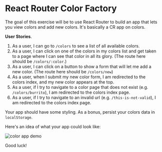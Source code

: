 # React Router Color Factory

The goal of this exercise will be to use React Router to build an app that lets you view colors and add new colors. It's basically a CR app on colors.

**User Stories**.

1.  As a user, I can go to `/colors` to see a list of all available colors.
2.  As a user, I can click on one of the colors in my colors list and get taken to a page where I can see that color in all its glory. (The route here should be `/colors/:color`.)
3.  As a user, I can click on a button to show a form that will let me add a new color. (The route here should be `/colors/new`)
4.  As a user, when I submit my new color form, I am redirected to the colors index, and my new color appears at the top.
5.  As a user, if I try to navigate to a color page that does not exist (e.g. `/colors/burrito`), I am redirected to the colors index page.
6.  As a user, if I try to navigate to an invalid url (e.g. `/this-is-not-valid`), I am redirected to the colors index page.

Your app should have some styling. As a bonus, persist your colors data in `localStorage`.

Here's an idea of what your app could look like:

![color app demo](./color-factory.gif)

Good luck!
